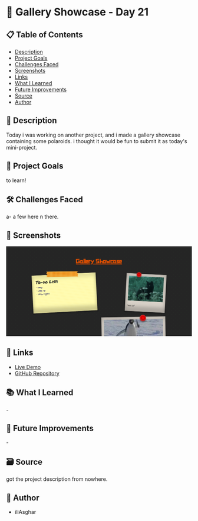 # 🚀 Gallery Showcase - Day 21

## 📋 Table of Contents

- [Description](#📖-description)
- [Project Goals](#🎯-project-goals)
- [Challenges Faced](#🛠-challenges-faced)
- [Screenshots](#📸-screenshots)
- [Links](#🔗-links)
- [What I Learned](#📚-what-i-learned)
- [Future Improvements](#🚀-future-improvements)
- [Source](#🗃️-source)
- [Author](#👤-author)

## 📖 Description

Today i was working on another project, and i made a gallery showcase containing some polaroids. i thought it would be fun to submit it as today's mini-project.

## 🎯 Project Goals

to learn!

## 🛠 Challenges Faced

a- a few here n there.

## 📸 Screenshots

![screenshot](<../../project screenshots/21.png>)

## 🔗 Links

- [Live Demo](https://iliasghar.github.io/100-Days--100--Frontend--Challanges/projects/021-%20Gallery%20Showcase/)
- [GitHub Repository](https://github.com/iliAsghar/100-Days--100--Frontend--Challanges/tree/main/projects/021-%20Gallery%20Showcase)

## 📚 What I Learned

\-

## 🚀 Future Improvements

\-

## 🗃️ Source

got the project description from nowhere.

## 👤 Author

- iliAsghar